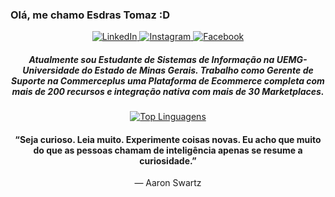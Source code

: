### Olá, me chamo Esdras Tomaz :D

<div align="center">

<a href="https://www.linkedin.com/in/esdras-tomaz-6943a81a0/" target="_blank">
	<img src="https://img.shields.io/badge/LinkedIn-%230077B5.svg?&style=flat-square&logo=linkedin&logoColor=white" alt="LinkedIn">
</a>

<a href="https://www.instagram.com/esdrastomaz" target="_blank">
	<img src="https://img.shields.io/badge/Instagram-%23E4405F.svg?&style=flat-square&logo=instagram&logoColor=white" alt="Instagram">
</a>

<a href="https://www.facebook.com/esdras.tomaz" target="_blank">
	<img src="https://img.shields.io/badge/Facebook-%231877F2.svg?&style=flat-square&logo=facebook&logoColor=white" alt="Facebook">
</a>

##### Atualmente sou Estudante de Sistemas de Informação na UEMG-Universidade do Estado de Minas Gerais. Trabalho como Gerente de Suporte na Commerceplus uma Plataforma de Ecommerce completa com mais de 200 recursos e integração nativa com mais de 30 Marketplaces.


[![Top Linguagens](https://github-readme-stats.vercel.app/api/top-langs/?username=esdrastomaz&layout=compact)](https://github.com/esdrastomaz/)



#### “Seja curioso. Leia muito. Experimente coisas novas. Eu acho que muito do que as pessoas chamam de inteligência apenas se resume a curiosidade.”
― Aaron Swartz
